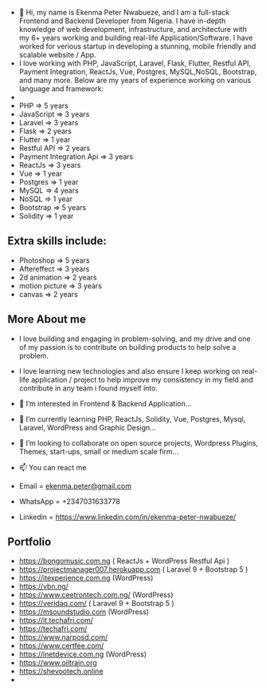 - 👋 Hi, my name is Ekenma Peter Nwabueze, and I am a full-stack Frontend and Backend Developer from Nigeria. I have in-depth knowledge of web development, infrastructure, and architecture with my 6+ years working and building real-life Application/Software. I have worked for verious startup in developing a stunning, mobile friendly and scalable website / App.
- I love working with PHP, JavaScript, Laravel, Flask, Flutter, Restful API, Payment Integration, ReactJs, Vue, Postgres, MySQL,NoSQL, Bootstrap, and many more. Below are my years of experience working on various language and framework:
- 
-  PHP => 5 years
-  JavaScript => 3 years
-  Laravel => 3 years
-  Flask => 2 years
-  Flutter => 1 year
-  Restful API => 2 years
-  Payment Integration Api => 3 years
-  ReactJs => 3 years
-  Vue => 1 year
-  Postgres => 1 year
-  MySQL => 4 years
-  NoSQL => 1 year
-  Bootstrap => 5 years 
-  Solidity => 1 year


## Extra skills include:
- Photoshop => 5 years
- Aftereffect => 3 years
- 2d animation => 2 years
- motion picture => 3 years
- canvas => 2 years

## More About me
- I love building and engaging in problem-solving, and my drive and one of my passion is to contribute on building products to help solve a problem. 
- I love learning new technologies and also ensure I keep working on real-life application / project to help improve my consistency in my field and contribute in any team i found myself into.

- 👀 I’m interested in Frontend & Backend Application...
- 🌱 I’m currently learning PHP, ReactJs, Solidity, Vue, Postgres, Mysql, Laravel, WordPress and Graphic Design...
- 💞️ I’m looking to collaborate on open source projects, Wordpress Plugins, Themes, start-ups, small or medium scale firm...
- 📫 You can react me 
- Email = ekenma.peter@gmail.com
- WhatsApp = +2347031633778
- Linkedin = https://www.linkedin.com/in/ekenma-peter-nwabueze/


## Portfolio
- https://bongomusic.com.ng ( ReactJs + WordPress Restful Api )
- https://projectmanager007.herokuapp.com ( Laravel 9 + Bootstrap 5 )
- https://itexperience.com.ng (WordPress)
- https://vbn.ng/
- https://www.ceetrontech.com.ng/ (WordPress)
- https://veridaq.com/ ( Laravel 9 + Bootstrap 5 )
- https://msoundstudio.com (WordPress)
- https://it.techafri.com/
- https://techafri.com/
- https://www.narposd.com/
- https://www.certfee.com/
- https://inetdevice.com.ng  (WordPress)
- https://www.oiltrain.org
- https://shevootech.online
- 

<!---
ekenmapeter/ekenmapeter is a ✨ special ✨ repository because its `README.md` (this file) appears on your GitHub profile.
You can click the Preview link to take a look at your changes.
--->
